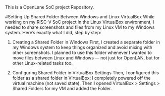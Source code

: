 This is a OpenLane SoC project Repository.

#Setting Up Shared Folder Between Windows and Linux VirtualBox
While working on my RISC-V SoC project in the Linux VirtualBox environment, I needed to share screenshots and files from my Linux VM to my Windows system. Here’s exactly what I did, step by step:

1. Creating a Shared Folder in Windows
First, I created a separate folder in my Windows system to keep things organized and avoid mixing with other screenshots.
I planned to use this folder whenever I wanted to move files between Linux and Windows — not just for OpenLAN, but for other Linux-related tasks too.

2. Configuring Shared Folder in VirtualBox Settings
Then, I configured this folder as a shared folder in VirtualBox:
I completely powered off the virtual machine (not saved state).
Then I opened VirtualBox > Settings > Shared Folders for my VM and added the Folder.

